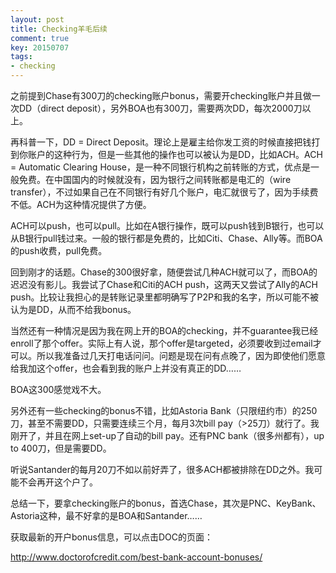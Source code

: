 ```yaml
---
layout: post
title: Checking羊毛后续
comment: true
key: 20150707
tags:
- checking
---
```


之前提到Chase有300刀的checking账户bonus，需要开checking账户并且做一次DD（direct deposit），另外BOA也有300刀，需要两次DD，每次2000刀以上。

再科普一下，DD = Direct Deposit。理论上是雇主给你发工资的时候直接把钱打到你账户的这种行为，但是一些其他的操作也可以被认为是DD，比如ACH。ACH = Automatic Clearing House，是一种不同银行机构之前转账的方式，优点是一般免费。在中国国内的时候就没有，因为银行之间转账都是电汇的（wire transfer），不过如果自己在不同银行有好几个账户，电汇就很亏了，因为手续费不低。ACH为这种情况提供了方便。

ACH可以push，也可以pull。比如在A银行操作，既可以push钱到B银行，也可以从B银行pull钱过来。一般的银行都是免费的，比如Citi、Chase、Ally等。而BOA的push收费，pull免费。

回到刚才的话题。Chase的300很好拿，随便尝试几种ACH就可以了，而BOA的迟迟没有影儿。我尝试了Chase和Citi的ACH push，这两天又尝试了Ally的ACH push。比较让我担心的是转账记录里都明确写了P2P和我的名字，所以可能不被认为是DD，从而不给我bonus。

当然还有一种情况是因为我在网上开的BOA的checking，并不guarantee我已经enroll了那个offer。实际上有人说，那个offer是targeted，必须要收到过email才可以。所以我准备过几天打电话问问。问题是现在问有点晚了，因为即使他们愿意给我加这个offer，也会看到我的账户上并没有真正的DD……

BOA这300感觉戏不大。

另外还有一些checking的bonus不错，比如Astoria Bank（只限纽约市）的250刀，甚至不需要DD，只需要连续三个月，每月3次bill pay（>25刀）就行了。我刚开了，并且在网上set-up了自动的bill pay。还有PNC bank（很多州都有），up to 400刀，但是需要DD。

听说Santander的每月20刀不如以前好弄了，很多ACH都被排除在DD之外。我可能不会再开这个户了。

总结一下，要拿checking账户的bonus，首选Chase，其次是PNC、KeyBank、Astoria这种，最不好拿的是BOA和Santander……

获取最新的开户bonus信息，可以点击DOC的页面：

http://www.doctorofcredit.com/best-bank-account-bonuses/